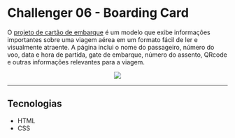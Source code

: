 # Challenger 06 - Boarding Card

O [projeto de cartão de embarque](https://tubular-gelato-c7ae73.netlify.app "Link para á página") é um modelo que exibe informações importantes sobre uma viagem aérea em um formato fácil de ler e visualmente atraente. A página inclui o nome do passageiro, número do voo, data e hora de partida, gate de embarque, número do assento, QRcode e outras informações relevantes para a viagem.

<p align="center">
  <img src="https://user-images.githubusercontent.com/20127664/219267293-c4c2dce8-284c-4e76-a62e-73693b1ac53e.png" />
</p>

---

## Tecnologias 

* HTML
* CSS

